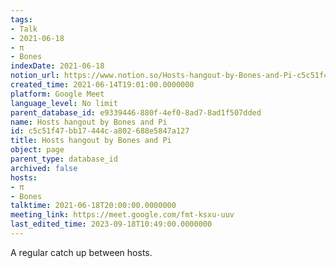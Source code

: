 ```yaml
---
tags:
- Talk
- 2021-06-18
- π
- Bones
indexDate: 2021-06-18
notion_url: https://www.notion.so/Hosts-hangout-by-Bones-and-Pi-c5c51f47bb17444ca802688e5847a127
created_time: 2021-06-14T19:01:00.0000000
platform: Google Meet
language_level: No limit
parent_database_id: e9339446-880f-4ef0-8ad7-8ad1f507dded
name: Hosts hangout by Bones and Pi
id: c5c51f47-bb17-444c-a802-688e5847a127
title: Hosts hangout by Bones and Pi
object: page
parent_type: database_id
archived: false
hosts:
- π
- Bones
talktime: 2021-06-18T20:00:00.0000000
meeting_link: https://meet.google.com/fmt-ksxu-uuv
last_edited_time: 2023-09-18T10:49:00.0000000
---
```


A regular catch up between hosts.


